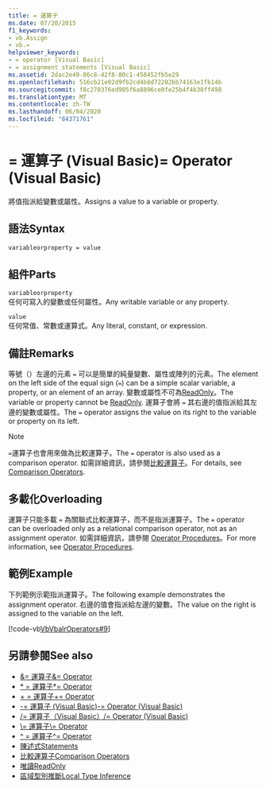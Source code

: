 ```yaml
---
title: = 運算子
ms.date: 07/20/2015
f1_keywords:
- vb.Assign
- vb.=
helpviewer_keywords:
- = operator [Visual Basic]
- = assignment statements [Visual Basic]
ms.assetid: 2dac2e49-86c8-42f8-80c1-458452fb5e29
ms.openlocfilehash: 516cb21e02d9fb2cd4b8d72282bb74163e1fb14b
ms.sourcegitcommit: f8c270376ed905f6a8896ce0fe25b4f4b38ff498
ms.translationtype: MT
ms.contentlocale: zh-TW
ms.lasthandoff: 06/04/2020
ms.locfileid: "84371761"
---
```

# <a name="-operator-visual-basic"></a><span data-ttu-id="ad65d-102">= 運算子 (Visual Basic)</span><span class="sxs-lookup"><span data-stu-id="ad65d-102">= Operator (Visual Basic)</span></span>
<span data-ttu-id="ad65d-103">將值指派給變數或屬性。</span><span class="sxs-lookup"><span data-stu-id="ad65d-103">Assigns a value to a variable or property.</span></span>  
  
## <a name="syntax"></a><span data-ttu-id="ad65d-104">語法</span><span class="sxs-lookup"><span data-stu-id="ad65d-104">Syntax</span></span>  
  
```vb  
variableorproperty = value  
```  
  
## <a name="parts"></a><span data-ttu-id="ad65d-105">組件</span><span class="sxs-lookup"><span data-stu-id="ad65d-105">Parts</span></span>  
 `variableorproperty`  
 <span data-ttu-id="ad65d-106">任何可寫入的變數或任何屬性。</span><span class="sxs-lookup"><span data-stu-id="ad65d-106">Any writable variable or any property.</span></span>  
  
 `value`  
 <span data-ttu-id="ad65d-107">任何常值、常數或運算式。</span><span class="sxs-lookup"><span data-stu-id="ad65d-107">Any literal, constant, or expression.</span></span>  
  
## <a name="remarks"></a><span data-ttu-id="ad65d-108">備註</span><span class="sxs-lookup"><span data-stu-id="ad65d-108">Remarks</span></span>  
 <span data-ttu-id="ad65d-109">等號（）左邊的元素 `=` 可以是簡單的純量變數、屬性或陣列的元素。</span><span class="sxs-lookup"><span data-stu-id="ad65d-109">The element on the left side of the equal sign (`=`) can be a simple scalar variable, a property, or an element of an array.</span></span> <span data-ttu-id="ad65d-110">變數或屬性不可為[ReadOnly](../modifiers/readonly.md)。</span><span class="sxs-lookup"><span data-stu-id="ad65d-110">The variable or property cannot be [ReadOnly](../modifiers/readonly.md).</span></span> <span data-ttu-id="ad65d-111">運算子會將 `=` 其右邊的值指派給其左邊的變數或屬性。</span><span class="sxs-lookup"><span data-stu-id="ad65d-111">The `=` operator assigns the value on its right to the variable or property on its left.</span></span>  
  
> [!NOTE]
> <span data-ttu-id="ad65d-112">`=`運算子也會用來做為比較運算子。</span><span class="sxs-lookup"><span data-stu-id="ad65d-112">The `=` operator is also used as a comparison operator.</span></span> <span data-ttu-id="ad65d-113">如需詳細資訊，請參閱[比較運算子](comparison-operators.md)。</span><span class="sxs-lookup"><span data-stu-id="ad65d-113">For details, see [Comparison Operators](comparison-operators.md).</span></span>  
  
## <a name="overloading"></a><span data-ttu-id="ad65d-114">多載化</span><span class="sxs-lookup"><span data-stu-id="ad65d-114">Overloading</span></span>  
 <span data-ttu-id="ad65d-115">運算子只能多載 `=` 為關聯式比較運算子，而不是指派運算子。</span><span class="sxs-lookup"><span data-stu-id="ad65d-115">The `=` operator can be overloaded only as a relational comparison operator, not as an assignment operator.</span></span> <span data-ttu-id="ad65d-116">如需詳細資訊，請參閱 [Operator Procedures](../../programming-guide/language-features/procedures/operator-procedures.md)。</span><span class="sxs-lookup"><span data-stu-id="ad65d-116">For more information, see [Operator Procedures](../../programming-guide/language-features/procedures/operator-procedures.md).</span></span>  
  
## <a name="example"></a><span data-ttu-id="ad65d-117">範例</span><span class="sxs-lookup"><span data-stu-id="ad65d-117">Example</span></span>  
 <span data-ttu-id="ad65d-118">下列範例示範指派運算子。</span><span class="sxs-lookup"><span data-stu-id="ad65d-118">The following example demonstrates the assignment operator.</span></span> <span data-ttu-id="ad65d-119">右邊的值會指派給左邊的變數。</span><span class="sxs-lookup"><span data-stu-id="ad65d-119">The value on the right is assigned to the variable on the left.</span></span>  
  
 [!code-vb[VbVbalrOperators#9](~/samples/snippets/visualbasic/VS_Snippets_VBCSharp/VbVbalrOperators/VB/Class1.vb#9)]  
  
## <a name="see-also"></a><span data-ttu-id="ad65d-120">另請參閱</span><span class="sxs-lookup"><span data-stu-id="ad65d-120">See also</span></span>

- [<span data-ttu-id="ad65d-121">&= 運算子</span><span class="sxs-lookup"><span data-stu-id="ad65d-121">&= Operator</span></span>](and-assignment-operator.md)
- [<span data-ttu-id="ad65d-122">\* = 運算子</span><span class="sxs-lookup"><span data-stu-id="ad65d-122">\*= Operator</span></span>](multiplication-assignment-operator.md)
- [<span data-ttu-id="ad65d-123">+ = 運算子</span><span class="sxs-lookup"><span data-stu-id="ad65d-123">+= Operator</span></span>](addition-assignment-operator.md)
- [<span data-ttu-id="ad65d-124">-= 運算子 (Visual Basic)</span><span class="sxs-lookup"><span data-stu-id="ad65d-124">-= Operator (Visual Basic)</span></span>](subtraction-assignment-operator.md)
- [<span data-ttu-id="ad65d-125">/= 運算子（Visual Basic）</span><span class="sxs-lookup"><span data-stu-id="ad65d-125">/= Operator (Visual Basic)</span></span>](floating-point-division-assignment-operator.md)
- [<span data-ttu-id="ad65d-126">\\= 運算子</span><span class="sxs-lookup"><span data-stu-id="ad65d-126">\\= Operator</span></span>](integer-division-assignment-operator.md)
- [<span data-ttu-id="ad65d-127">^ = 運算子</span><span class="sxs-lookup"><span data-stu-id="ad65d-127">^= Operator</span></span>](exponentiation-assignment-operator.md)
- [<span data-ttu-id="ad65d-128">陳述式</span><span class="sxs-lookup"><span data-stu-id="ad65d-128">Statements</span></span>](../../programming-guide/language-features/statements.md)
- [<span data-ttu-id="ad65d-129">比較運算子</span><span class="sxs-lookup"><span data-stu-id="ad65d-129">Comparison Operators</span></span>](comparison-operators.md)
- [<span data-ttu-id="ad65d-130">唯讀</span><span class="sxs-lookup"><span data-stu-id="ad65d-130">ReadOnly</span></span>](../modifiers/readonly.md)
- [<span data-ttu-id="ad65d-131">區域型別推斷</span><span class="sxs-lookup"><span data-stu-id="ad65d-131">Local Type Inference</span></span>](../../programming-guide/language-features/variables/local-type-inference.md)
